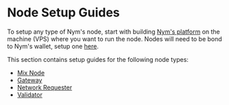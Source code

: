 # Node Setup Guides

To setup any type of Nym's node, start with building [Nym's platform](../binaries/building-nym.md) on the machine (VPS) where you want to run the node. Nodes will need to be bond to Nym's wallet, setup one [here](https://nymtech.net/docs/wallet/desktop-wallet.html).

This section contains setup guides for the following node types:
* [Mix Node](./mix-node-setup.md)
* [Gateway](./gateway-setup.md)
* [Network Requester](./network-requester-setup.md)
* [Validator](./validator-setup.md)


